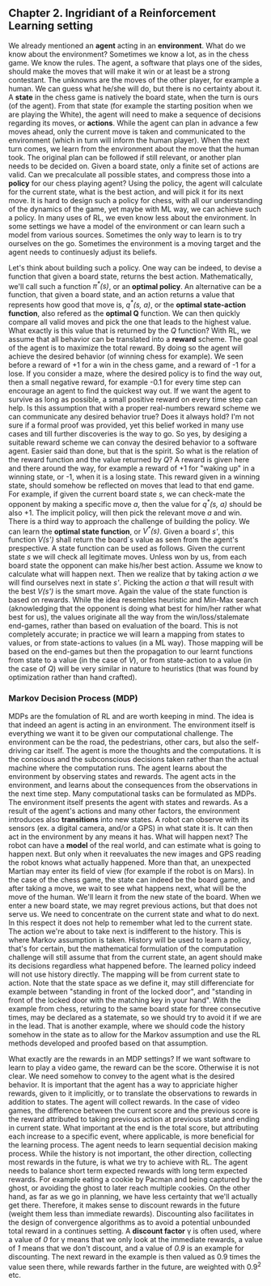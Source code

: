## Chapter 2. Ingridiant of a Reinforcement Learning setting

We already mentioned an __agent__ acting in an __environment__. What do we know about the environment? Sometimes we know a lot, as in the chess game. We know the rules. The agent, a software that plays one of the sides, should make the moves that will make it win or at least be a strong contestant. The unknowns are the moves of the other player, for example a human. We can guess what he/she will do, but there is no certainty about it. A __state__ in the chess game is natively the board state, when the turn is ours (of the agent). From that state (for example the starting position when we are playing the White), the agent will need to make a sequence of decisions regarding its moves, or __actions__. While the agent can plan in advance a few moves ahead, only the current move is taken and communicated to the environment (which in turn will inform the human player). When the next turn comes, we learn from the environment about the move that the human took. The original plan can be followed if still relevant, or another plan needs to be decided on. Given a board state, only a finite set of actions are valid. Can we precalculate all possible states, and compress those into a __policy__ for our chess playing agent? Using the policy, the agent will calculate for the current state, what is the best action, and will pick it for its next move. It is hard to design such a policy for chess, with all our understanding of the dynamics of the game, yet maybe with ML way, we can achieve such a policy. In many uses of RL, we even know less about the environment. In some settings we have a model of the environment or can learn such a model from various sources. Sometimes the only way to learn is to try ourselves on the go. Sometimes the environment is a moving target and the agent needs to continuesly adjust its beliefs.

Let's think about building such a policy. One way can be indeed, to devise a function that given a board state, returns the best action. Mathematically, we'll call such a function *&pi;<sup>\*</sup>(s)*, or an __optimal policy__. An alternative can be a function, that given a board state, and an action returns a value that represents how good that move is, *q<sup>\*</sup>(s, a)*, or the __optimal state-action function__, also refered as the __optimal Q__ function. We can then quickly compare all valid moves and pick the one that leads to the highest value. What exactly is this value that is returned by the *Q* function? With RL, we assume that all behavior can be translated into a __reward__ scheme. The goal of the agent is to maximize the total reward. By doing so the agent will achieve the desired behavior (of winning chess for example).
We seen before a reward of +1 for a win in the chess game, and a reward of -1 for a lose. If you consider a maze, where the desired policy is to find the way out, then a small negative reward, for example -0.1 for every time step can encourage an agent to find the quickest way out. If we want the agent to survive as long as possible, a small positive reward on every time step can help. Is this assumption that with a proper real-numbers reward scheme we can communicate any desired behavior true? Does it always hold? I'm not sure if a formal proof was provided, yet this belief worked in many use cases and till further discoveries is the way to go. So yes, by desiging a suitable reward scheme we can convay the desired behavior to a software agent. Easier said than done, but that is the spirit. So what is the relation of the reward function and the value returned by *Q*? A reward is given here and there around the way, for example a reward of +1 for "waking up" in a winning state, or -1, when it is a losing state. This reward given in a winning state, should somehow be reflected on moves that lead to that end game. For example, if given the current board state *s*, we can check-mate the opponent by making a specific move *a*, then the value for *q<sup>\*</sup>(s, a)* should be also +1. The implicit policy, will then pick the relevant move *a* and win. There is a third way to approach the challenge of building the policy. We can learn the __optimal state function__, or *V<sup>\*</sup>(s)*. Given a board *s'*, this function *V(s')* shall return the board`s value as seen from the agent's prespective. A state function can be used as follows. Given the current state *s* we will check all legitimate moves. Unless won by us, from each board state the opponent can make his/her best action. Assume we know to calculate what will happen next. Then we realize that by taking action *a* we will find ourselves next in state *s'*. Picking the action *a* that will result with the best *V(s')* is the smart move. Again the value of the state function is based on rewards. While the idea resembles heuristic and Min-Max search (aknowledging that the opponent is doing what best for him/her rather what best for us), the values originate all the way from the win/loss/stalemate end-games, rather than based on evaluation of the board. This is not completely accurate; in practice we will learn a mapping from states to values, or from state-actions to values (in a ML way). Those mapping will be based on the end-games but then the propagation to our learnt functions from state to a value (in the case of *V*), or from state-action to a value (in the case of *Q*) will be very similar in nature to heuristics (that was found by optimization rather than hand crafted).

### Markov Decision Process (MDP)

MDPs are the fomulation of RL and are worth keeping in mind. The idea is that indeed an agent is acting in an environment. The environment itself is everything we want it to be given our computational challenge. The environment can be the road, the pedestrians, other cars, but also the self-driving car itself. The agent is more the thoughts and the computations. It is the conscious and the subconscious decisions taken rather than the actual machine where the computation runs. The agent learns about the environment by observing states and rewards. The agent acts in the environment, and learns about the consequences from the observations in the next time step. Many computational tasks can be formulated as MDPs. The environment itself presents the agent with states and rewards. As a result of the agent's actions and many other factors, the environment introduces also __transitions__ into new states. A robot can observe with its sensors (ex. a digital camera, and/or a GPS) in what state it is. It can then act in the environment by any means it has. What will happen next? The robot can have a __model__ of the real world, and can estimate what is going to happen next. But only when it reevaluates the new images and GPS reading the robot knows what actually happened. More than that, an unexpected Martian may enter its field of view (for example if the robot is on Mars). In the case of the chess game, the state can indeed be the board game, and after taking a move, we wait to see what happens next, what will be the move of the human. We'll learn it from the new state of the board. When we enter a new board state, we may regret previous actions, but that does not serve us. We need to concentrate on the current state and what to do next. In this respect it does not help to remember what led to the current state. The action we're about to take next is indifferent to the history. This is where Markov assumption is taken. History will be used to learn a policy, that's for certain, but the mathematical formulation of the computation challenge will still assume that from the current state, an agent should make its decisions regardless what happened before. The learned policy indeed will not use history directly. The mapping will be from current state to action. Note that the state space as we define it, may still differenciate for example between "standing in front of the locked door", and "standing in front of the locked door with the matching key in your hand". With the example from chess, returing to the same board state for three consecutive times, may be declared as a statemate, so we should try to avoid it if we are in the lead. That is another example, where we should code the history somehow in the state as to allow for the Markov assumption and use the RL methods developed and proofed based on that assumption.

What exactly are the rewards in an MDP settings? If we want software to learn to play a video game, the reward can be the score. Otherwise it is not clear. We need somehow to convey to the agent what is the desired behavior. It is important that the agent has a way to appriciate higher rewards, given to it implicitly, or to translate the observations to rewards in addition to states. The agent will collect rewards. In the case of video games, the difference between the current score and the previous score is the reward attributed to taking previous action at previous state and ending in current state. What important at the end is the total score, but attributing each increase to a specific event, where applicable, is more beneficial for the learning process. The agent needs to learn sequential decision making process. While the history is not important, the other direction, collecting most rewards in the future, is what we try to achieve with RL. The agent needs to balance short term expected rewards with long term expected rewards. For example eating a cookie by Pacman and being captured by the ghost, or avoiding the ghost to later reach multiple cookies. On the other hand, as far as we go in planning, we have less certainty that we'll actually get there. Therefore, it makes sense to discount rewards in the future (weight them less than immediate rewards). Discounting also facilitates in the design of convergence algorithms as to avoid a potential unbounded total reward in a continues setting. A __discount factor__ &gamma; is often used, where a value of *0* for &gamma; means that we only look at the immediate rewards, a value of *1* means that we don't discount, and a value of *0.9* is an example for discounting. The next reward in the example is then valued as 0.9 times the value seen there, while rewards farther in the future, are weighted with 0.9<sup>2</sup> etc.      
